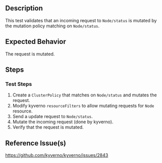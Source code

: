 ## Description

This test validates that an incoming request to `Node/status` is mutated by the mutation policy matching
on `Node/status`.

## Expected Behavior

The request is mutated.

## Steps

### Test Steps

1. Create a `ClusterPolicy` that matches on `Node/status` and mutates the request.
2. Modify kyverno `resourceFilters` to allow mutating requests for `Node` resource.
3. Send a update request to `Node/status`.
4. Mutate the incoming request (done by kyverno).
5. Verify that the request is mutated.

## Reference Issue(s)

https://github.com/kyverno/kyverno/issues/2843
